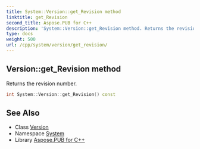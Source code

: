 ```yaml
---
title: System::Version::get_Revision method
linktitle: get_Revision
second_title: Aspose.PUB for C++
description: 'System::Version::get_Revision method. Returns the revision number in C++.'
type: docs
weight: 500
url: /cpp/system/version/get_revision/
---
```

## Version::get_Revision method


Returns the revision number.

```cpp
int System::Version::get_Revision() const
```

## See Also

* Class [Version](../)
* Namespace [System](../../)
* Library [Aspose.PUB for C++](../../../)
